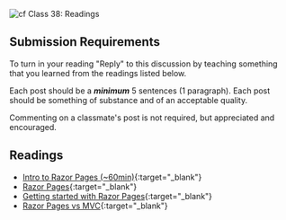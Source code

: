 ![cf](http://i.imgur.com/7v5ASc8.png) Class 38: Readings

## Submission Requirements
To turn in your reading "Reply" to this discussion by teaching something that you learned from the 
readings listed below.

Each post should be a ***minimum*** 5 sentences (1 paragraph). Each post should be something of substance and 
of an acceptable quality. 

Commenting on a classmate's post is not required, but appreciated and encouraged.

## Readings
- [Intro to Razor Pages (~60min)](https://www.youtube.com/watch?v=yyBijyCI5Sk){:target="_blank"}
- [Razor Pages](https://gunnarpeipman.com/aspnet/razor-pages/){:target="_blank"}
- [Getting started with Razor Pages](https://docs.microsoft.com/en-us/aspnet/core/tutorials/razor-pages/razor-pages-start?view=aspnetcore-2.1){:target="_blank"}
- [Razor Pages vs MVC](https://jonhilton.net/razor-pages-or-mvc-a-quick-comparison/){:target="_blank"}